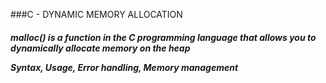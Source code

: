 ###C - DYNAMIC MEMORY ALLOCATION
<h5>
malloc() is a function in the C programming language that allows you to dynamically allocate memory on the heap<br>

Syntax, Usage, Error handling, Memory management
</h5>
